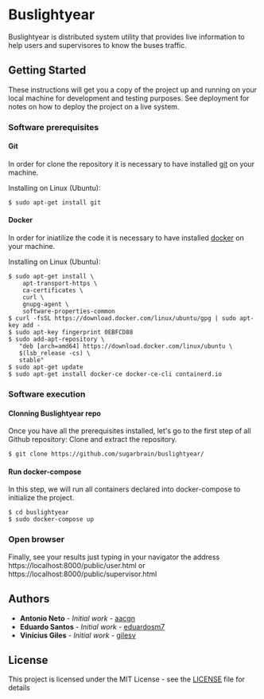 # Buslightyear

Buslightyear is distributed system utility that provides live information to help users and supervisores to know the buses traffic.

## Getting Started

These instructions will get you a copy of the project up and running on your local machine for development and testing purposes. See deployment for notes on how to deploy the project on a live system.

### Software prerequisites

#### Git

In order for clone the repository it is necessary to have installed [git](https://git-scm.com/) on your machine.

Installing on Linux (Ubuntu):
```
$ sudo apt-get install git
```
#### Docker

In order for iniatilize the code it is necessary to have installed [docker](https://www.docker.com/) on your machine.

Installing on Linux (Ubuntu):
```
$ sudo apt-get install \
    apt-transport-https \
    ca-certificates \
    curl \
    gnupg-agent \
    software-properties-common
$ curl -fsSL https://download.docker.com/linux/ubuntu/gpg | sudo apt-key add -
$ sudo apt-key fingerprint 0EBFCD88
$ sudo add-apt-repository \
   "deb [arch=amd64] https://download.docker.com/linux/ubuntu \
   $(lsb_release -cs) \
   stable"
$ sudo apt-get update
$ sudo apt-get install docker-ce docker-ce-cli containerd.io
```

### Software execution

#### Clonning Buslightyear repo

Once you have all the prerequisites installed, let's go to the first step of all Github repository: Clone and extract the repository.

```
$ git clone https://github.com/sugarbrain/buslightyear/
```

#### Run docker-compose

In this step, we will run all containers declared into docker-compose to initialize the project.

```
$ cd buslightyear
$ sudo docker-compose up
```

### Open browser

Finally, see your results just typing in your navigator the address https://localhost:8000/public/user.html or https://localhost:8000/public/supervisor.html

## Authors

* **Antonio Neto** - *Initial work* - [aacgn](https://github.com/aacgn)
* **Eduardo Santos** - *Initial work* - [eduardosm7](https://github.com/eduardosm7)
* **Vinícius Giles** - *Initial work* - [gilesv](https://github.com/gilesv)

## License

This project is licensed under the MIT License - see the [LICENSE](LICENSE) file for details
